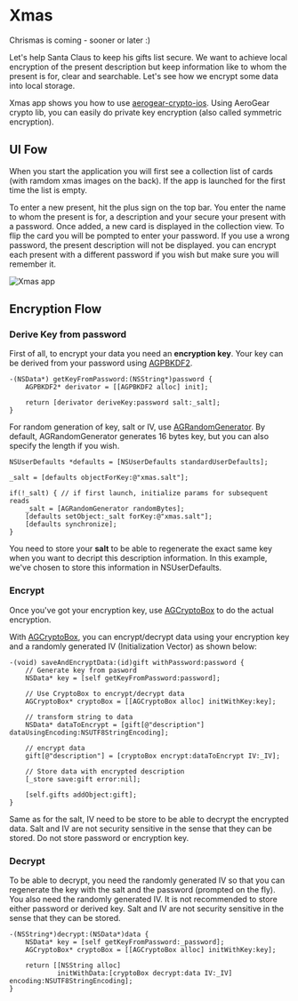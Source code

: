 Xmas
==============
Chrismas is coming - sooner or later :)

Let's help Santa Claus to keep his gifts list secure. We want to achieve local encryption of the present description but keep information like to whom the present is for, clear and searchable. Let's see how we encrypt some data into local storage.

Xmas app shows you how to use [aerogear-crypto-ios](https://github.com/aerogear/aerogear-crypto-ios). Using AeroGear crypto lib, you can easily do private key encryption (also called symmetric encryption).

## UI Fow 
When you start the application you will first see a collection list of cards (with ramdom xmas images on the back). If the app is launched for the first time the list is empty. 

To enter a new present, hit the plus sign on the top bar. You enter the name to whom the present is for, a description and your secure your present with a password. Once added, a new card is displayed in the collection view. To flip the card you will be pompted to enter your password. If you use a wrong password, the present description will not be displayed. you can encrypt each present with a different password if you wish but make sure you will remember it.

![Xmas app](https://github.com/corinnekrych/aerogear-ios-cookbook/raw/master/Xmas/Xmas/Resources/images/xmas-flow.png "xmas")

## Encryption Flow

### Derive Key from password
First of all, to encrypt your data you need an **encryption key**. Your key can be derived from your password using [AGPBKDF2](http://aerogear.org/docs/specs/aerogear-crypto-ios/Classes/AGPBKDF2.html). 

	-(NSData*) getKeyFromPassword:(NSString*)password {
	    AGPBKDF2* derivator = [[AGPBKDF2 alloc] init];
	    
	    return [derivator deriveKey:password salt:_salt];
	}

For random generation of key, salt or IV, use [AGRandomGenerator](http://aerogear.org/docs/specs/aerogear-crypto-ios/Classes/AGRandomGenerator.html). By default, AGRandomGenerator generates 16 bytes key, but you can also specify the length if you wish.

    NSUserDefaults *defaults = [NSUserDefaults standardUserDefaults];
    
    _salt = [defaults objectForKey:@"xmas.salt"];
    
    if(!_salt) { // if first launch, initialize params for subsequent reads
        _salt = [AGRandomGenerator randomBytes];
        [defaults setObject:_salt forKey:@"xmas.salt"];
        [defaults synchronize];
    }

You need to store your **salt** to be able to regenerate the exact same key when you want to decript this description information. In this example, we've chosen to store this information in NSUserDefaults.

### Encrypt
Once you've got your encryption key, use [AGCryptoBox](http://aerogear.org/docs/specs/aerogear-crypto-ios/Classes/AGCryptoBox.html) to do the actual encryption.

With [AGCryptoBox](http://aerogear.org/docs/specs/aerogear-crypto-ios/Classes/AGCryptoBox.html), you can encrypt/decrypt data using your encryption key and a randomly generated IV (Initialization Vector) as shown below:

	-(void) saveAndEncryptData:(id)gift withPassword:password {
	    // Generate key from pasword
	    NSData* key = [self getKeyFromPassword:password];
	    
	    // Use CryptoBox to encrypt/decrypt data
	    AGCryptoBox* cryptoBox = [[AGCryptoBox alloc] initWithKey:key];
	    
	    // transform string to data
	    NSData* dataToEncrypt = [gift[@"description"] dataUsingEncoding:NSUTF8StringEncoding];
	    
	    // encrypt data
	    gift[@"description"] = [cryptoBox encrypt:dataToEncrypt IV:_IV];
	    
	    // Store data with encrypted description
	    [_store save:gift error:nil];
	    
	    [self.gifts addObject:gift];
	}

Same as for the salt, IV need to be store to be able to decrypt the encrypted data. Salt and IV are not security sensitive in the sense that they can be stored. Do not store password or encryption key.

### Decrypt

To be able to decrypt, you need the randomly generated IV so that you can regenerate the key with the salt and the password (prompted on the fly). You also need the randomly generated IV.
It is not recommended to store either password or derived key. Salt and IV are not security sensitive in the sense that they can be stored.

	-(NSString*)decrypt:(NSData*)data {
	    NSData* key = [self getKeyFromPassword:_password];
	    AGCryptoBox* cryptoBox = [[AGCryptoBox alloc] initWithKey:key];

	    return [[NSString alloc]
	            initWithData:[cryptoBox decrypt:data IV:_IV] encoding:NSUTF8StringEncoding];
	}





